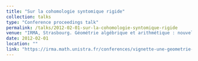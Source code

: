 ```yaml
---
title: "Sur la cohomologie syntomique rigide"
collection: talks
type: "Conference proceedings talk"
permalink: /talks/2012-02-01-sur-la-cohomologie-syntomique-rigide
venue: "IRMA, Strasbourg. Géométrie algébrique et arithmétique : nouvelles tendances"
date: 2012-02-01
location: ""
link: "https://irma.math.unistra.fr/conferences/vignette-une-geometrie-algebrique-et-arithmetique-:-nouvelles-tendances-1275.html"
---
```

